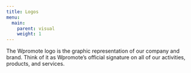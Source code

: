 ```yaml
---
title: Logos
menu:
  main:
    parent: visual
    weight: 1
---
```


The Wpromote logo is the graphic representation of our company and brand. Think of it as Wpromote’s official signature on all of our activities, products, and services.